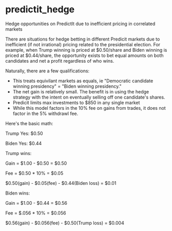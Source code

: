 # predictit_hedge
Hedge opportunities on PredictIt due to inefficient pricing in correlated markets

There are situations for hedge betting in different Predicit markets due to inefficient (if not irrational) pricing related to the presidential election.
For example, when Trump winning is priced at $0.50/share and Biden winning is priced at $0.44/share, the opportunity exists to bet equal amounts
on both candidates and net a profit regardless of who wins.

Naturally, there are a few qualifications:
* This treats equivilant markets as equals, ie "Democratic candidate winning presidency" = "Biden winning presidency."
* The net gain is relatively small. The benefit is in using the hedge strategy with the intent on eventually selling off one candidate's shares.
* Predicit limits max investments to $850 in any single market
* While this model factors in the 10% fee on gains from trades, it does not factor in the 5% withdrawl fee.

Here's the basic math:

Trump Yes: $0.50

Biden Yes: $0.44

Trump wins:

Gain = $1.00 - $0.50 = $0.50

Fee = $0.50 * 10% = $0.05

$0.50(gain) - $0.05(fee) - $0.44(Biden loss) = $0.01

Biden wins:

Gain = $1.00 - $0.44 = $0.56

Fee = $.056 * 10% = $0.056

$0.56(gain) - $0.056(fee) - $0.50(Trump loss) = $0.004
